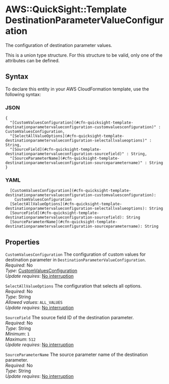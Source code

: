 # AWS::QuickSight::Template DestinationParameterValueConfiguration<a name="aws-properties-quicksight-template-destinationparametervalueconfiguration"></a>

The configuration of destination parameter values\.

This is a union type structure\. For this structure to be valid, only one of the attributes can be defined\.

## Syntax<a name="aws-properties-quicksight-template-destinationparametervalueconfiguration-syntax"></a>

To declare this entity in your AWS CloudFormation template, use the following syntax:

### JSON<a name="aws-properties-quicksight-template-destinationparametervalueconfiguration-syntax.json"></a>

```
{
  "[CustomValuesConfiguration](#cfn-quicksight-template-destinationparametervalueconfiguration-customvaluesconfiguration)" : CustomValuesConfiguration,
  "[SelectAllValueOptions](#cfn-quicksight-template-destinationparametervalueconfiguration-selectallvalueoptions)" : String,
  "[SourceField](#cfn-quicksight-template-destinationparametervalueconfiguration-sourcefield)" : String,
  "[SourceParameterName](#cfn-quicksight-template-destinationparametervalueconfiguration-sourceparametername)" : String
}
```

### YAML<a name="aws-properties-quicksight-template-destinationparametervalueconfiguration-syntax.yaml"></a>

```
  [CustomValuesConfiguration](#cfn-quicksight-template-destinationparametervalueconfiguration-customvaluesconfiguration):
    CustomValuesConfiguration
  [SelectAllValueOptions](#cfn-quicksight-template-destinationparametervalueconfiguration-selectallvalueoptions): String
  [SourceField](#cfn-quicksight-template-destinationparametervalueconfiguration-sourcefield): String
  [SourceParameterName](#cfn-quicksight-template-destinationparametervalueconfiguration-sourceparametername): String
```

## Properties<a name="aws-properties-quicksight-template-destinationparametervalueconfiguration-properties"></a>

`CustomValuesConfiguration` <a name="cfn-quicksight-template-destinationparametervalueconfiguration-customvaluesconfiguration"></a>
The configuration of custom values for destination parameter in `DestinationParameterValueConfiguration`\.  
_Required_: No  
_Type_: [CustomValuesConfiguration](aws-properties-quicksight-template-customvaluesconfiguration.md)  
_Update requires_: [No interruption](https://docs.aws.amazon.com/AWSCloudFormation/latest/UserGuide/using-cfn-updating-stacks-update-behaviors.html#update-no-interrupt)

`SelectAllValueOptions` <a name="cfn-quicksight-template-destinationparametervalueconfiguration-selectallvalueoptions"></a>
The configuration that selects all options\.  
_Required_: No  
_Type_: String  
_Allowed values_: `ALL_VALUES`  
_Update requires_: [No interruption](https://docs.aws.amazon.com/AWSCloudFormation/latest/UserGuide/using-cfn-updating-stacks-update-behaviors.html#update-no-interrupt)

`SourceField` <a name="cfn-quicksight-template-destinationparametervalueconfiguration-sourcefield"></a>
The source field ID of the destination parameter\.  
_Required_: No  
_Type_: String  
_Minimum_: `1`  
_Maximum_: `512`  
_Update requires_: [No interruption](https://docs.aws.amazon.com/AWSCloudFormation/latest/UserGuide/using-cfn-updating-stacks-update-behaviors.html#update-no-interrupt)

`SourceParameterName` <a name="cfn-quicksight-template-destinationparametervalueconfiguration-sourceparametername"></a>
The source parameter name of the destination parameter\.  
_Required_: No  
_Type_: String  
_Update requires_: [No interruption](https://docs.aws.amazon.com/AWSCloudFormation/latest/UserGuide/using-cfn-updating-stacks-update-behaviors.html#update-no-interrupt)
